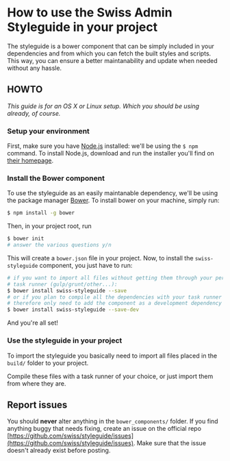 # How to use the Swiss Admin Styleguide in your project

The styleguide is a bower component that can be simply included in your dependencies and from which you can fetch the built styles and scripts. This way, you can ensure a better maintanability and update when needed without any hassle.

## HOWTO

*This guide is for an OS X or Linux setup. Which you should be using already, of course.*

### Setup your environment

First, make sure you have [Node.js](http://nodejs.org/) installed: we'll be using the `$ npm` command. To install Node.js, download and run the installer you'll find on [their homepage](http://nodejs.org/).

### Install the Bower component

To use the styleguide as an easily maintanable dependency, we'll be using the package manager [Bower](http://bower.io/). To install bower on your machine, simply run:

```bash
$ npm install -g bower
```

Then, in your project root, run

```bash
$ bower init
# answer the various questions y/n
```

This will create a `bower.json` file in your project. Now, to install the `swiss-styleguide` component, you just have to run:

```bash
# if you want to import all files without getting them through your personnal
# task runner (gulp/grunt/other...):
$ bower install swiss-styleguide --save
# or if you plan to compile all the dependencies with your task runner and
# therefore only need to add the component as a development dependency
$ bower install swiss-styleguide --save-dev
```

And you're all set!

### Use the styleguide in your project

To import the styleguide you basically need to import all files placed in the `build/` folder to your project.

Compile these files with a task runner of your choice, or just import them from where they are.

## Report issues

You should **never** alter anything in the `bower_components/` folder. If you find anything buggy that needs fixing, create an issue on the official repo [https://github.com/swiss/styleguide/issues](https://github.com/swiss/styleguide/issues). Make sure that the issue doesn't already exist before posting.